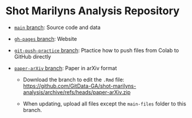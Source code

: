 # Shot Marilyns Analysis Repository

- [`main` branch](https://github.com/GitData-GA/shot-marilyns-analysis/tree/main): Source code and data

- [`gh-pages` branch](https://github.com/GitData-GA/shot-marilyns-analysis/tree/gh-pages): Website

- [`git-push-practice` branch](https://github.com/GitData-GA/shot-marilyns-analysis/tree/git-push-practice): Ptactice how to push files from Colab to GitHub directly

- [`paper-arXiv` branch](https://github.com/GitData-GA/shot-marilyns-analysis/tree/paper-arXiv): Paper in arXiv format

  - Download the branch to edit the `.Rmd` file: https://github.com/GitData-GA/shot-marilyns-analysis/archive/refs/heads/paper-arXiv.zip
 
  - When updating, upload all files except the `main-files` folder to this branch.
